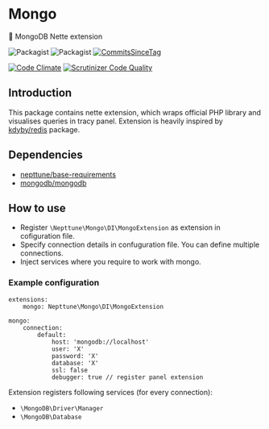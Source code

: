 # Mongo

:floppy_disk: MongoDB Nette extension 

![Packagist](https://img.shields.io/packagist/dt/nepttune/mongo.svg)
![Packagist](https://img.shields.io/packagist/v/nepttune/mongo.svg)
[![CommitsSinceTag](https://img.shields.io/github/commits-since/nepttune/mongo/v1.0.2.svg?maxAge=600)]()

[![Code Climate](https://codeclimate.com/github/nepttune/mongo/badges/gpa.svg)](https://codeclimate.com/github/nepttune/mongo)
[![Scrutinizer Code Quality](https://scrutinizer-ci.com/g/nepttune/mongo/badges/quality-score.png?b=master)](https://scrutinizer-ci.com/g/nepttune/mongo/?branch=master)

## Introduction

This package contains nette extension, which wraps official PHP library and visualises queries in tracy panel. Extension is heavily inspired by [kdyby/redis](https://github.com/kdyby/redis) package.

## Dependencies

- [nepttune/base-requirements](https://github.com/nepttune/base-requirements)
- [mongodb/mongodb](https://github.com/mongodb/mongodb)

## How to use

- Register `\Nepttune\Mongo\DI\MongoExtension` as extension in cofiguration file.
- Specify connection details in confuguration file. You can define multiple connections.
- Inject services where you require to work with mongo.

### Example configuration

```
extensions:
    mongo: Nepttune\Mongo\DI\MongoExtension
    
mongo:
    connection:
        default:
            host: 'mongodb://localhost'
            user: 'X'
            password: 'X'
            database: 'X'
            ssl: false
            debugger: true // register panel extension
```

Extension registers following services (for every connection):

- `\MongoDB\Driver\Manager`
- `\MongoDB\Database`
